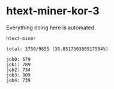 # htext-miner-kor-3

Everything doing here is automated.

```
htext-miner

total: 3750/9855 (38.051750380517504%)

job0: 679
job1: 789
job2: 734
job3: 809
job4: 739
```